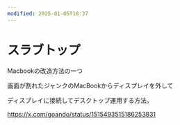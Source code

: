 ```yaml
---
modified: 2025-01-05T18:37
---
```

# スラブトップ

Macbookの改造方法の一つ

画面が割れたジャンクのMacBookからディスプレイを外して

ディスプレイに接続してデスクトップ運用する方法。

https://x.com/goando/status/1515493515186253831